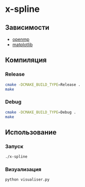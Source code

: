 # x-spline

## Зависимости
- [openmp](https://www.openmp.org/)
- [matplotlib](https://pypi.org/project/matplotlib/)
## Компиляция
### Release
```bash
cmake -DCMAKE_BUILD_TYPE=Release .
make
```
### Debug
```bash
cmake -DCMAKE_BUILD_TYPE=Debug .
make
```
## Использование
### Запуск
```bash
./x-spline
```
### Визуализация
```python
python visualiser.py
```

